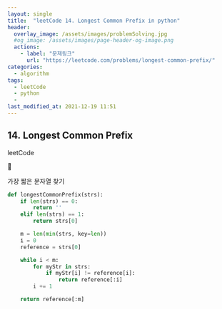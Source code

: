 ```yaml
---
layout: single
title:  "leetCode 14. Longest Common Prefix in python"
header:
  overlay_image: /assets/images/problemSolving.jpg
  #og_image: /assets/images/page-header-og-image.png
  actions:
    - label: "문제링크"
      url: "https://leetcode.com/problems/longest-common-prefix/"
categories:
  - algorithm
tags:
  - leetCode
  - python
  - 
last_modified_at: 2021-12-19 11:51
---
```

## **14. Longest Common Prefix**

leetCode 

🎄

가장 짧은 문자열 찾기

```python
def longestCommonPrefix(strs):
    if len(strs) == 0:
        return ''
    elif len(strs) == 1:
        return strs[0]

    m = len(min(strs, key=len))
    i = 0
    reference = strs[0]

    while i < m:        
        for myStr in strs:
            if myStr[i] != reference[i]:
                return reference[:i]
        i += 1

    return reference[:m]
```
